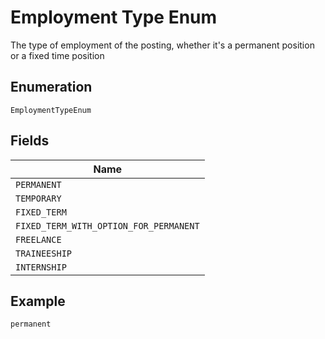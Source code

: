 
# Employment Type Enum

The type of employment of the posting, whether it's a permanent position or a fixed time position

## Enumeration

`EmploymentTypeEnum`

## Fields

| Name |
|  --- |
| `PERMANENT` |
| `TEMPORARY` |
| `FIXED_TERM` |
| `FIXED_TERM_WITH_OPTION_FOR_PERMANENT` |
| `FREELANCE` |
| `TRAINEESHIP` |
| `INTERNSHIP` |

## Example

```
permanent
```


